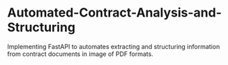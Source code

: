 # Automated-Contract-Analysis-and-Structuring
Implementing FastAPI to automates extracting and structuring information from contract documents in image of PDF formats. 
